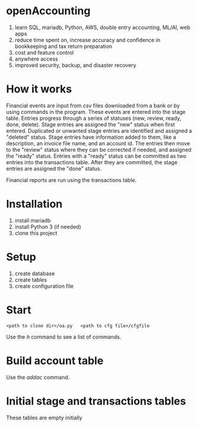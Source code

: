 # openAccounting
1. learn SQL, mariadb, Python, AWS, double entry accounting, ML/AI, web apps
2. reduce time spent on, increase accuracy and confidence in bookkeeping and tax return preparation
3. cost and feature control
4. anywhere access
5. improved security, backup, and disaster recovery
# How it works
Financial events are input from csv files downloaded from a bank or by using commands in the program.  These events are entered into the stage table. Entries progress through a series of statuses (new, review, ready, done, delete). Stage entries are assigned the "new" status when first entered. Duplicated or unwanted stage entries are identified and assigned a "deleted" status. Stage entries have information added to them, like a description, an invoice file name, and an account id.  The entries then move to the "review" status where they can be corrected if needed, and assigned the "ready" status. Entries with a "ready" status can be committed as two entries into the transactions table. After they are committed, the stage entries are assigned the "done" status. 

Financial reports are run using the transactions table.
# Installation
1. install mariadb
2. install Python 3 (if needed)
3. clone this project
# Setup
1. create database
2. create tables
3. create configuration file
# Start
`<path to clone dir>/oa.py   <path to cfg file>/cfgfile`

Use the *h* command to see a list of commands.
# Build account table
Use the *addac* command.
# Initial stage and transactions tables
These tables are empty initially
